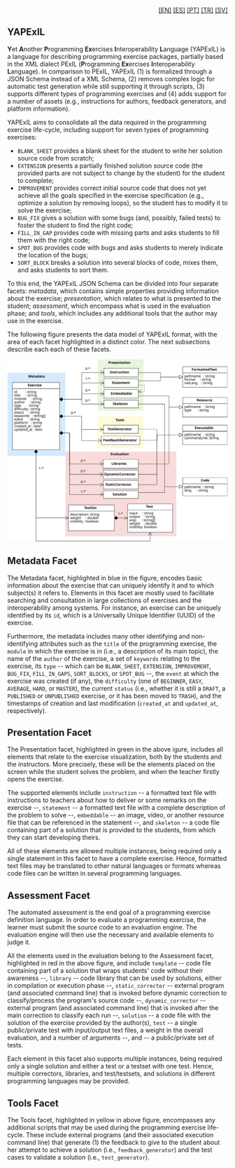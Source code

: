 <p align="right">
  <a href="README.md">[EN]</a>
  <a href="README_es.md">[ES]</a>
  <a href="README_pt.md">[PT]</a>
  <a href="README_tr.md">[TR]</a>
  <a href="README_sv.md">[SV]</a>
</p>

## YAPExIL

**Y**et **A**nother **P**rogramming **Ex**ercises **I**nteroperability **L**anguage (YAPExIL) is a language for describing programming exercise packages, partially based in the XML dialect PExIL (**P**rogramming **Ex**ercises **I**nteroperability **L**anguage). In comparison to PExIL, YAPExIL (1) is formalized through a JSON Schema instead of a XML Schema, (2) removes complex logic for automatic test generation while still supporting it through scripts, (3) supports different types of programming exercises and (4) adds support for a number of assets (e.g., instructions for authors, feedback generators, and platform information).

YAPExIL aims to consolidate all the data required in the programming exercise life-cycle, including support for seven types of programming exercises:

 - `BLANK_SHEET` provides a blank sheet for the student to write her solution source code from scratch;
 - `EXTENSION` presents a partially finished solution source code (the provided parts are not subject to change by the student) for the student to complete;
  - `IMPROVEMENT` provides correct initial source code that does not yet achieve all the goals specified in the exercise specification (e.g., optimize a solution by removing loops), so the student has to modify it to solve the exercise;
  - `BUG_FIX` gives a solution with some bugs (and, possibly, failed tests) to foster the student to find the right code;
  - `FILL_IN_GAP` provides code with missing parts and asks students to fill them with the right code;
  - `SPOT_BUG` provides code with bugs and asks students to merely indicate the location of the bugs;
  - `SORT_BLOCK` breaks a solution into several blocks of code, mixes them, and asks students to sort them.

To this end, the YAPExIL JSON Schema can be divided into four separate facets: *metadata*, which contains simple properties providing information about the exercise; *presentation*, which relates to what is presented to the student; *assessment*, which encompass what is used in the evaluation phase; and *tools*, which includes any additional tools that the author may use in the exercise.

The following figure presents the data model of YAPExIL format, with the area of each facet highlighted in a distinct color. The next subsections describe each each of these facets.

![YAPExIL data model](yapexil-data-model.svg)

## Metadata Facet

The Metadata facet, highlighted in blue in the figure, encodes basic information about the exercise that can uniquely identify it and to which subject(s) it refers to. Elements in this facet are mostly used to facilitate searching and consultation in large collections of exercises and the interoperability among systems. For instance, an exercise can be uniquely identified by its `id`, which is a Universally Unique Identifier (UUID) of the exercise.


Furthermore, the metadata includes many other identifying and non-identifying attributes such as the `title` of the programming exercise, the `module` in which the exercise is in (i.e., a description of its main topic), the name of the `author` of the exercise, a set of `keywords` relating to the exercise, its `type` -- which can be `BLANK_SHEET`, `EXTENSION`, `IMPROVEMENT`, `BUG_FIX`, `FILL_IN_GAPS`, `SORT_BLOCKS`, or `SPOT_BUG` --, the `event` at which the exercise was created (if any), the `difficulty` (one of `BEGINNER`, `EASY`, `AVERAGE`, `HARD`, or `MASTER`), the current `status` (i.e., whether it is still a `DRAFT`, a `PUBLISHED` or `UNPUBLISHED` exercise, or it has been moved to `TRASH`), and the timestamps of creation and last modification (`created_at` and `updated_at`, respectively).

## Presentation Facet

The Presentation facet, highlighted in green in the above igure, includes all elements that relate to the exercise visualization, both by the students and the instructors. More precisely, these will be the elements placed on the screen while the student solves the problem, and when the teacher firstly opens the exercise.

The supported elements include `instruction` -- a formatted text file with instructions to teachers about how to deliver or some remarks on the exercise --, `statement` -- a formatted text file with a complete description of the problem to solve --, `embeddable` -- an image, video, or another resource file that can be referenced in the statement --, and `skeleton` -- a code file containing part of a solution that is provided to the students, from which they can start developing theirs. 

All of these elements are allowed multiple instances, being required only a single statement in this facet to have a complete exercise. Hence, formatted text files may be translated to other natural languages or formats whereas code files can be written in several programming languages.

## Assessment Facet

The automated assessment is the end goal of a programming exercise definition language. In order to evaluate a programming exercise, the learner must submit the source code to an evaluation engine. The evaluation engine will then use the necessary and available elements to judge it. 

All the elements used in the evaluation belong to the Assessment facet, highlighted in red in the above figure, and include `template` -- code file containing part of a solution that wraps students' code without their awareness --, `library` -- code library that can be used by solutions, either in compilation or execution phase --, `static_corrector` -- external program (and associated command line) that is invoked before dynamic correction to classify/process the program's source code --, `dynamic_corrector` -- external program (and associated command line) that is invoked after the main correction to classify each run --, `solution` -- a code file with the solution of the exercise provided by the author(s), `test` -- a single public/private test with input/output text files, a weight in the overall evaluation, and a number of arguments --, and   -- a public/private set of tests.

Each element in this facet also supports multiple instances, being required only a single solution and either a test or a testset with one test. Hence, multiple correctors, libraries, and test/testsets, and solutions in different programming languages may be provided.

## Tools Facet

The Tools facet, highlighted in yellow in above figure, encompasses any additional scripts that may be used during the programming exercise life-cycle. These include external programs (and their associated execution command line) that generate (1) the feedback to give to the student about her attempt to achieve a solution (i.e., `feedback_generator`) and the test cases to validate a solution (i.e., `test_generator`).

